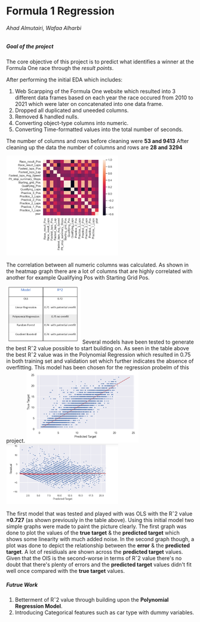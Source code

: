 # Formula 1 Regression
###### Ahad Almutairi, Wafaa Alharbi

### 
##### Goal of the project
The core objective of this project is to predict what identifies a winner at the Formula One race through the _result points_.

After performing the initial EDA which includes:
1. Web Scarpping of the Formula One website which resulted into 3 different data frames based on each year the race occured from 2010 to 2021 which were later on concatenated into one data frame.
2. Dropped all duplicated and uneeded columns.
3. Removed & handled nulls.
4. Converting object-type columns into numeric.
5. Converting Time-formatted values into the total number of seconds.

The number of columns and rows before cleaning were **53 and 9413**
After cleaning up the data the number of columns and rows are **28 and 3294**

<img src="https://github.com/AhadAl977/Formula-one-Regression/blob/main/Images/heatmap.png" width="300"/>

The correlation between all numeric columns was calculated. As shown in the heatmap graph there are a lot of columns that are highly correlated with another for example Qualifying Pos with Starting Grid Pos. 

<img src="https://github.com/AhadAl977/Formula-one-Regression/blob/main/Images/regression%20models.PNG" width="200"/> 
Several models have been tested to generate the best Rˆ2 value possible to start building on. As seen in the table above the best Rˆ2 value was in the Polynomial Regression which resulted in 0.75 in both training set and validation set which further indicates the absence of overfitting. This model has been chosen for the regression probelm of this project.


<img src="https://github.com/AhadAl977/Formula-one-Regression/blob/main/Images/aftermodeling.png" width="300"/> 
<img src="https://github.com/AhadAl977/Formula-one-Regression/blob/main/Images/ResandPredicted.png" width="300"/> 

The first model that was tested and played with was OLS with the Rˆ2 value **=0.727** (as shown previously in the table above). Using this initial model two simple graphs were made to paint the picture clearly. The first graph was done to plot the values of the __true target__ & the __predicted target__ which shows some linearity with much added noise.
In the second graph though, a plot was done to depict the relationship between the __error__ & the __predicted target__. A lot of residiuals are shown across the __predicted target__ values. Given that the OlS is the second-worse in terms of Rˆ2 value there's no doubt that there's plenty of errors and the __predicted target__ values didn't fit well once compared with the __true target__ values.


##### Futrue Work
1. Betterment of Rˆ2 value through building upon the **Polynomial Regression Model**.
2. Introducing Categorical features such as car type with dummy variables.



